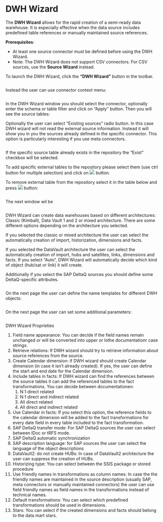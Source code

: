 # DWH Wizard

The **DWH Wizard** allows for the rapid creation of a semi-ready data warehouse. It is especially effective when the data source includes predefined table references or manually maintained source references.

**Prerequisites**:

* At least one source connector must be defined before using the DWH Wizard.
* Note: The DWH Wizard does not support CSV connectors. For CSV sources, use the **Source Wizard** instead.

To launch the DWH Wizard, click the **“DWH Wizard”** button in the toolbar.

<figure><img src="../../.gitbook/assets/image (61).png" alt=""><figcaption></figcaption></figure>

Instead the user can use connector context menu:

<figure><img src="../../.gitbook/assets/image (62).png" alt=""><figcaption></figcaption></figure>

In the DWH Wizard window you should select the connector, optionally enter the schema or table filter and click on “Apply” button. Then you will see the source tables:&#x20;

Optionally the user can select “Existing sources” radio button. In this case DWH wizard will not read the external source information. Instead it will show you in you the sources already defined in the specific connector. This option is particularly interesting if you use meta connectors.

<figure><img src="../../.gitbook/assets/image (63).png" alt=""><figcaption></figcaption></figure>

If the specific source table already exists in the repository the “Exist” checkbox will be selected.&#x20;

To add specific external tables to the repository please select them (use ctrl button for multiple selection) and click on ![](<../../.gitbook/assets/image (64).png>) button.&#x20;

To remove external table from the repository select it in the table below and press ![](<../../.gitbook/assets/image (65).png>) button:



<figure><img src="../../.gitbook/assets/image (66).png" alt=""><figcaption></figcaption></figure>

The next window wil be

<figure><img src="../../.gitbook/assets/image (67).png" alt=""><figcaption></figcaption></figure>

DWH Wizard can create data warehouses based on different architectures: Classic (Kimball), Data Vault 1 and 2 or mixed architecture. There are some different options depending on the architecture you selected.&#x20;

If you selected the classic or mixed architecture the user can select the automatically creation of import, historization, dimensions and facts.&#x20;

If you selected the DataVault architecture the user can select the automatically creation of import, hubs and satellites, links, dimensions and facts. If you select “Auto”, DWH Wizard will automatically decide which kind of object (hub/sat or link) it will create.&#x20;

Additionally if you select the SAP DeltaQ sources you should define some DeltaQ-specific attributes.

<figure><img src="../../.gitbook/assets/image (68).png" alt=""><figcaption></figcaption></figure>

On the next page the user can define the name templates for different DWH objects:

<figure><img src="../../.gitbook/assets/image (69).png" alt=""><figcaption></figcaption></figure>

On the next page the user can set some additional parameters:

<figure><img src="../../.gitbook/assets/image (70).png" alt=""><figcaption></figcaption></figure>

DWH Wizard Proprieties&#x20;

1. Field name appearance: You can decide if the field names remain unchanged or will be converted into upper or lothe documentationr case strings.&#x20;
2. Retrieve relations: If DWH wizard should try to retrieve information about source references from the source.&#x20;
3. Create Calendar dimension: if DWH wizard should create Calendar dimension (in case it isn’t already created). If yes, the user can define the start and end date for the Calendar dimension.
4. Include tables in facts: If DWH wizard can find the references between the source tables it can add the referenced tables to the fact transformations. You can decide between documentationen:&#x20;
   1. N:1 direct related&#x20;
   2. N:1 direct and indirect related&#x20;
   3. All direct related&#x20;
   4. All direct and indirect related&#x20;
5. Use Calendar in facts: If you select this option, the reference fields to the calendar dimension will be added to the fact transformations for every date field in every table included to the fact transformation.&#x20;
6. SAP DeltaQ transfer mode: For SAP DeltaQ sources the user can select between  IDoc or tRFS mode.&#x20;
7. SAP DeltaQ automatic synchronization&#x20;
8. SAP description language: for SAP sources the user can select the language of the object descriptions&#x20;
9. DataVault2: do not create HUBs: In case of DataVault2 architecture the user can suppress the creation of HUBs.&#x20;
10. Historizing type: You can select between  the SSIS package or stored procedure&#x20;
11. Use friendly names in transformations as column names: In case the the friendly names are maintained in the source description (usually SAP, meta connectors or manually maintained connectors) the user can use field friendly names as field names in the transformations instead of technical names.&#x20;
12. Default transformations: You can select which predefined transformations should be used in dimensions.&#x20;
13. Stars: You can select if the created dimensions and facts should belong to the data mart stars.
